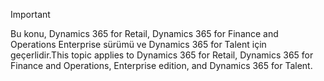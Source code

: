 > [!IMPORTANT]
> <span data-ttu-id="15661-101">Bu konu, Dynamics 365 for Retail, Dynamics 365 for Finance and Operations Enterprise sürümü ve Dynamics 365 for Talent için geçerlidir.</span><span class="sxs-lookup"><span data-stu-id="15661-101">This topic applies to Dynamics 365 for Retail, Dynamics 365 for Finance and Operations, Enterprise edition, and Dynamics 365 for Talent.</span></span>
